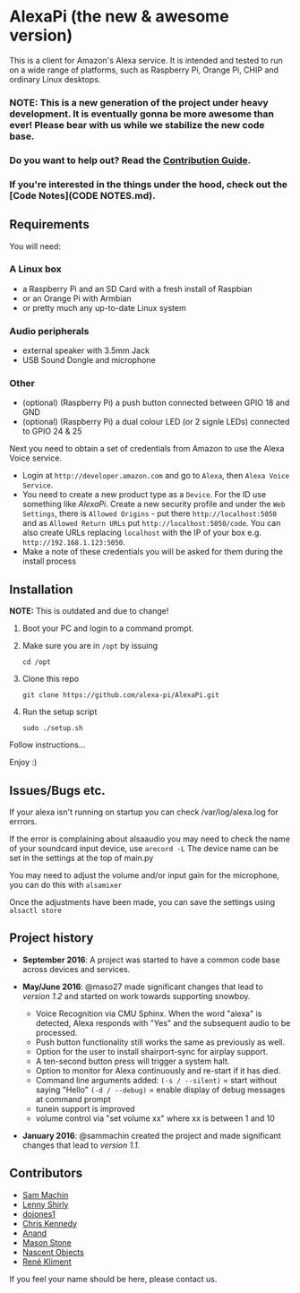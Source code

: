 # AlexaPi (the new & awesome version)

This is a client for Amazon's Alexa service. It is intended and tested to run on a wide range of platforms, such as Raspberry Pi, Orange Pi, CHIP and ordinary Linux desktops.

### NOTE: This is a new generation of the project under heavy development. It is eventually gonna be more awesome than ever! Please bear with us while we stabilize the new code base.

### Do you want to help out? Read the [Contribution Guide](CONTRIBUTING.md).
### If you're interested in the things under the hood, check out the [Code Notes](CODE NOTES.md).

## Requirements

You will need:
### A Linux box

* a Raspberry Pi and an SD Card with a fresh install of Raspbian
* or an Orange Pi with Armbian
* or pretty much any up-to-date Linux system

### Audio peripherals

* external speaker with 3.5mm Jack
* USB Sound Dongle and microphone

### Other

* (optional) (Raspberry Pi) a push button connected between GPIO 18 and GND
* (optional) (Raspberry Pi) a dual colour LED (or 2 signle LEDs) connected to GPIO 24 & 25


Next you need to obtain a set of credentials from Amazon to use the Alexa Voice service.

- Login at `http://developer.amazon.com` and go to `Alexa`, then `Alexa Voice Service`.
- You need to create a new product type as a `Device`. For the ID use something like _AlexaPi_. Create a new security profile and under the `Web Settings`, there is `Allowed Origins` - put there `http://localhost:5050` and as `Allowed Return URLs` put `http://localhost:5050/code`. You can also create URLs replacing `localhost` with the IP of your box e.g. `http://192.168.1.123:5050`.
- Make a note of these credentials you will be asked for them during the install process

## Installation

**NOTE:** This is outdated and due to change!

1. Boot your PC and login to a command prompt.
2. Make sure you are in `/opt` by issuing

    ```
    cd /opt
    ```

3. Clone this repo
    
    ```
    git clone https://github.com/alexa-pi/AlexaPi.git
    ```
        
4. Run the setup script

    ```
    sudo ./setup.sh
    ```

Follow instructions...

Enjoy :)

## Issues/Bugs etc.

If your alexa isn't running on startup you can check /var/log/alexa.log for errrors.

If the error is complaining about alsaaudio you may need to check the name of your soundcard input device, use 
`arecord -L` 
The device name can be set in the settings at the top of main.py 

You may need to adjust the volume and/or input gain for the microphone, you can do this with 
`alsamixer`

Once the adjustments have been made, you can save the settings using
`alsactl store`

## Project history

- **September 2016**: A project was started to have a common code base across devices and services.

- **May/June 2016**: @maso27 made significant changes that lead to _version 1.2_ and started on work towards supporting snowboy.
    * Voice Recognition via CMU Sphinx.  When the word "alexa" is detected, Alexa responds with "Yes" and the subsequent audio to be processed.
    * Push button functionality still works the same as previously as well.
    * Option for the user to install shairport-sync for airplay support.
    * A ten-second button press will trigger a system halt.
    * Option to monitor for Alexa continuously and re-start if it has died.
    * Command line arguments added:
     `(-s / --silent)` = start without saying "Hello"
     `(-d / --debug)` = enable display of debug messages at command prompt
    * tunein support is improved
    * volume control via "set volume xx" where xx is between 1 and 10
     
- **January 2016**: @sammachin created the project and made significant changes that lead to _version 1.1_.

## Contributors
* [Sam Machin](http://sammachin.com)
* [Lenny Shirly](https://github.com/lennysh)
* [dojones1](https://github.com/dojones1)
* [Chris Kennedy](http://ck37.com)
* [Anand](http://padfoot.in)
* [Mason Stone](https://github.com/maso27)
* [Nascent Objects](https://github.com/nascentobjects)
* [René Kliment](https://github.com/renekliment)

If you feel your name should be here, please contact us.
